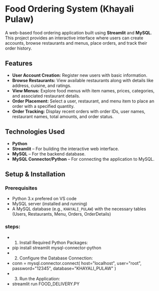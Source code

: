 # Food Ordering System (Khayali Pulaw)

A web-based food ordering application built using **Streamlit** and **MySQL**. This project provides an interactive interface where users can create accounts, browse restaurants and menus, place orders, and track their order history.

## Features

- **User Account Creation:** Register new users with basic information.
- **Browse Restaurants:** View available restaurants along with details like address, cuisine, and ratings.
- **View Menus:** Explore food menus with item names, prices, categories, and associated restaurant details.
- **Order Placement:** Select a user, restaurant, and menu item to place an order with a specified quantity.
- **Order Tracking:** Display recent orders with order IDs, user names, restaurant names, total amounts, and order status.

## Technologies Used

- **Python**
- **Streamlit** – For building the interactive web interface.
- **MySQL** – For the backend database.
- **MySQL Connector/Python** – For connecting the application to MySQL.

## Setup & Installation

### Prerequisites

- Python 3.x prefered on VS code
- MySQL server (installed and running)
- A MySQL database (e.g., `KHAYALI_PULAW`) with the necessary tables (Users, Restaurants, Menu, Orders, OrderDetails)

### steps:
- 1) Install Required Python Packages:
- pip install streamlit mysql-connector-python
- 2) Configure the Database Connection:
- conn = mysql.connector.connect(
    host="localhost",
    user="root",
    password="12345",
    database="KHAYALI_PULAW"
)
- 3) Run the Application:
- streamlit run FOOD_DELIVERY.PY



